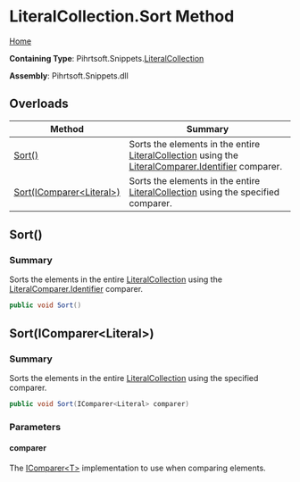<a name="_top"></a>

# LiteralCollection\.Sort Method

[Home](../../../../README.md#_top)

**Containing Type**: Pihrtsoft\.Snippets\.[LiteralCollection](../README.md#_top)

**Assembly**: Pihrtsoft\.Snippets\.dll

## Overloads

| Method | Summary |
| ------ | ------- |
| [Sort()](#Pihrtsoft_Snippets_LiteralCollection_Sort) | Sorts the elements in the entire [LiteralCollection](../README.md#_top) using the [LiteralComparer.Identifier](../../Comparers/LiteralComparer/Identifier/README.md#_top) comparer\. |
| [Sort(IComparer\<Literal>)](#Pihrtsoft_Snippets_LiteralCollection_Sort_System_Collections_Generic_IComparer_Pihrtsoft_Snippets_Literal__) | Sorts the elements in the entire [LiteralCollection](../README.md#_top) using the specified comparer\. |

## Sort\(\) <a name="Pihrtsoft_Snippets_LiteralCollection_Sort"></a>

### Summary

Sorts the elements in the entire [LiteralCollection](../README.md#_top) using the [LiteralComparer.Identifier](../../Comparers/LiteralComparer/Identifier/README.md#_top) comparer\.

```csharp
public void Sort()
```

## Sort\(IComparer\<Literal>\) <a name="Pihrtsoft_Snippets_LiteralCollection_Sort_System_Collections_Generic_IComparer_Pihrtsoft_Snippets_Literal__"></a>

### Summary

Sorts the elements in the entire [LiteralCollection](../README.md#_top) using the specified comparer\.

```csharp
public void Sort(IComparer<Literal> comparer)
```

### Parameters

#### comparer

The [IComparer\<T>](https://docs.microsoft.com/en-us/dotnet/api/system.collections.generic.icomparer-1) implementation to use when comparing elements\.